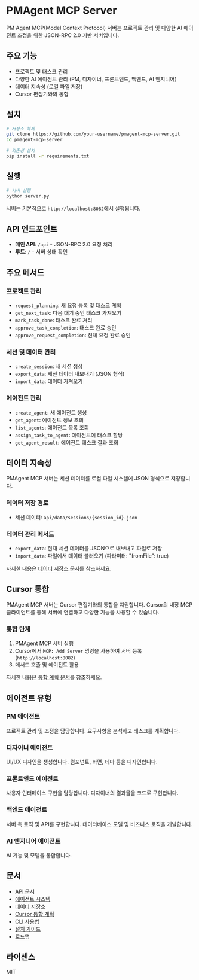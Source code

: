 # PMAgent MCP Server

PM Agent MCP(Model Context Protocol) 서버는 프로젝트 관리 및 다양한 AI 에이전트 조정을 위한 JSON-RPC 2.0 기반 서버입니다.

## 주요 기능

- 프로젝트 및 태스크 관리
- 다양한 AI 에이전트 관리 (PM, 디자이너, 프론트엔드, 백엔드, AI 엔지니어)
- 데이터 지속성 (로컬 파일 저장)
- Cursor 편집기와의 통합

## 설치

```bash
# 저장소 복제
git clone https://github.com/your-username/pmagent-mcp-server.git
cd pmagent-mcp-server

# 의존성 설치
pip install -r requirements.txt
```

## 실행

```bash
# 서버 실행
python server.py
```

서버는 기본적으로 `http://localhost:8082`에서 실행됩니다.

## API 엔드포인트

- **메인 API**: `/api` - JSON-RPC 2.0 요청 처리
- **루트**: `/` - 서버 상태 확인

## 주요 메서드

### 프로젝트 관리

- `request_planning`: 새 요청 등록 및 태스크 계획
- `get_next_task`: 다음 대기 중인 태스크 가져오기
- `mark_task_done`: 태스크 완료 처리
- `approve_task_completion`: 태스크 완료 승인
- `approve_request_completion`: 전체 요청 완료 승인

### 세션 및 데이터 관리

- `create_session`: 새 세션 생성
- `export_data`: 세션 데이터 내보내기 (JSON 형식)
- `import_data`: 데이터 가져오기

### 에이전트 관리

- `create_agent`: 새 에이전트 생성
- `get_agent`: 에이전트 정보 조회
- `list_agents`: 에이전트 목록 조회
- `assign_task_to_agent`: 에이전트에 태스크 할당
- `get_agent_result`: 에이전트 태스크 결과 조회

## 데이터 지속성

PMAgent MCP 서버는 세션 데이터를 로컬 파일 시스템에 JSON 형식으로 저장합니다.

### 데이터 저장 경로

- 세션 데이터: `api/data/sessions/{session_id}.json`

### 데이터 관리 메서드

- `export_data`: 현재 세션 데이터를 JSON으로 내보내고 파일로 저장
- `import_data`: 파일에서 데이터 불러오기 (파라미터: "fromFile": true)

자세한 내용은 [데이터 저장소 문서](docs/data_storage.md)를 참조하세요.

## Cursor 통합

PMAgent MCP 서버는 Cursor 편집기와의 통합을 지원합니다. Cursor의 내장 MCP 클라이언트를 통해 서버에 연결하고 다양한 기능을 사용할 수 있습니다.

### 통합 단계

1. PMAgent MCP 서버 실행
2. Cursor에서 `MCP: Add Server` 명령을 사용하여 서버 등록 (`http://localhost:8082`)
3. 메서드 호출 및 에이전트 활용

자세한 내용은 [통합 계획 문서](docs/integration_plan.md)를 참조하세요.

## 에이전트 유형

### PM 에이전트
프로젝트 관리 및 조정을 담당합니다. 요구사항을 분석하고 태스크를 계획합니다.

### 디자이너 에이전트
UI/UX 디자인을 생성합니다. 컴포넌트, 화면, 테마 등을 디자인합니다.

### 프론트엔드 에이전트
사용자 인터페이스 구현을 담당합니다. 디자이너의 결과물을 코드로 구현합니다.

### 백엔드 에이전트
서버 측 로직 및 API를 구현합니다. 데이터베이스 모델 및 비즈니스 로직을 개발합니다.

### AI 엔지니어 에이전트
AI 기능 및 모델을 통합합니다.

## 문서

- [API 문서](docs/api.md)
- [에이전트 시스템](docs/agents.md)
- [데이터 저장소](docs/data_storage.md)
- [Cursor 통합 계획](docs/integration_plan.md)
- [CLI 사용법](docs/cli_usage.md)
- [설치 가이드](docs/INSTALLATION.md)
- [로드맵](docs/ROADMAP.md)

## 라이센스

MIT